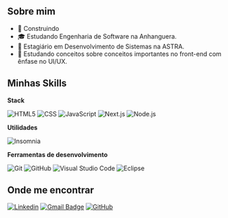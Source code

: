 ## Sobre mim

- 🤔 Construindo
- 🎓 Estudando Engenharia de Software na Anhanguera.
- 💼 Estagiário em Desenvolvimento de Sistemas na ASTRA.
- 🌱 Estudando conceitos sobre conceitos importantes no front-end com ênfase no UI/UX.

## Minhas Skills

**Stack**

![HTML5](https://img.shields.io/badge/-HTML5-000000?style=flat&logo=HTML5)
![CSS](https://img.shields.io/badge/-CSS-000000?style=flat&logo=CSS3&logoColor=1572B6)
![JavaScript](https://img.shields.io/badge/JavaScript-000000?style=flat&logo=JavaScript)
![Next.js](https://img.shields.io/badge/Next.js-000000?style=flat&logo=nextdotjs)
![Node.js](https://img.shields.io/badge/Node.js-000000?style=flat&logo=nodedotjs)

**Utilidades**

![Insomnia](https://img.shields.io/badge/Insomnia-4000BF?style=flat&logo=insomnia)

**Ferramentas de desenvolvimento**

![Git](https://img.shields.io/badge/-Git-333333?style=flat&logo=git)
![GitHub](https://img.shields.io/badge/-GitHub-333333?style=flat&logo=github)
![Visual Studio Code](https://img.shields.io/badge/-Visual%20Studio%20Code-333333?style=flat&logo=visual-studio-code&logoColor=007ACC)
![Eclipse](https://img.shields.io/badge/-Eclipse-333333?style=flat&logo=eclipse-ide&logoColor=2C2255)

## Onde me encontrar

[![Linkedin](https://img.shields.io/badge/-Linkedin-blue?style=flat&logo=Linkedin&logoColor=white&link=https://www.linkedin.com/in/otavio-ppereira/)](https://www.linkedin.com/in/otavio-ppereira/)
[![Gmail Badge](https://img.shields.io/badge/-Gmail-EA4335?style=flat&logo=Gmail&logoColor=white&link=mailto:otaviopereira2004@gmail.com)](mailto:otaviopereira2004@gmail.com)
[![GitHub](https://img.shields.io/github/followers/otaviozin?label=follow&style=flat)](https://github.com/otaviozin)
